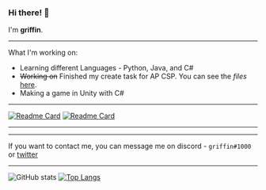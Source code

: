 ### Hi there! 👋

I'm **griffin**.

***

What I'm working on: 
* Learning different Languages - Python, Java, and C#
* ~~Working on~~ Finished my create task for AP CSP. You can see the *files* [here](https://github.com/gr1ffin/MathTask/tree/main/src).
* Making a game in Unity with C#
***
[![Readme Card](https://github-readme-stats.vercel.app/api/pin/?username=gr1ffin&repo=AP-CSP&theme=tokyonight)](https://github.com/gr1ffin/AP-CSP)
[![Readme Card](https://github-readme-stats.vercel.app/api/pin/?username=gr1ffin&repo=MathTask&theme=tokyonight)](https://github.com/gr1ffin/MathTask)
***

***

If you want to contact me, you can message me on discord - ``griffin#1000`` or [twitter](https://twitter.com/gr1ffinvr)


***
![GitHub stats](https://github-readme-stats.vercel.app/api?username=gr1ffin&show_icons=true&theme=tokyonight)
[![Top Langs](https://github-readme-stats.vercel.app/api/top-langs/?username=gr1ffin&layout=compact&theme=tokyonight)](https://github.com/anuraghazra/github-readme-stats)

